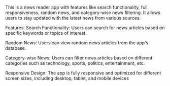 This is a news reader app with features like search functionality, full responsiveness, random news, and category-wise news filtering. It allows users to stay updated with the latest news from various sources.


Features:
Search Functionality: Users can search for news articles based on specific keywords or topics of interest.

Random News: Users can view random news articles from the app's database.

Category-wise News: Users can filter news articles based on different categories such as technology, sports, politics, entertainment, etc.

Responsive Design: The app is fully responsive and optimized for different screen sizes, including desktop, tablet, and mobile devices

